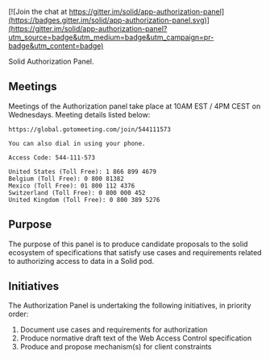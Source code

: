 
[![Join the chat at https://gitter.im/solid/app-authorization-panel](https://badges.gitter.im/solid/app-authorization-panel.svg)](https://gitter.im/solid/app-authorization-panel?utm_source=badge&utm_medium=badge&utm_campaign=pr-badge&utm_content=badge)

Solid Authorization Panel.

## Meetings

Meetings of the Authorization panel take place at 10AM EST / 4PM CEST on Wednesdays. Meeting details listed below:

```
https://global.gotomeeting.com/join/544111573

You can also dial in using your phone.

Access Code: 544-111-573

United States (Toll Free): 1 866 899 4679
Belgium (Toll Free): 0 800 81382
Mexico (Toll Free): 01 800 112 4376
Switzerland (Toll Free): 0 800 000 452
United Kingdom (Toll Free): 0 800 389 5276
```

## Purpose

The purpose of this panel is to produce candidate proposals to the solid
ecosystem of specifications that satisfy use cases and requirements related
to authorizing access to data in a Solid pod.

## Initiatives

The Authorization Panel is undertaking the following initiatives,
in priority order:

1. Document use cases and requirements for authorization
1. Produce normative draft text of the Web Access Control specification
1. Produce and propose mechanism(s) for client constraints

